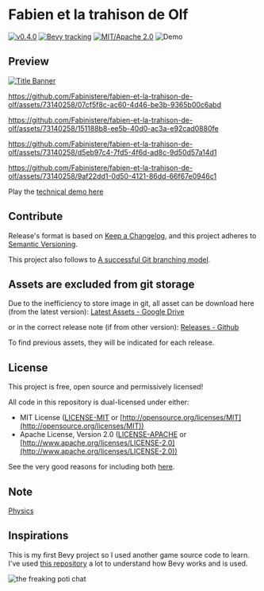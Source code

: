 # Fabien et la trahison de Olf

[![v0.4.0](https://img.shields.io/badge/v0.4.0-gray?style=flat&logo=github&logoColor=181717&link=https://github.com/Fabinistere/fabien-et-la-trahison-de-olf/releases/tag/v0.4.0)](https://github.com/Fabinistere/fabien-et-la-trahison-de-olf/releases/tag/v0.4.0)
[![Bevy tracking](https://img.shields.io/badge/Bevy%20tracking-released%20version-lightblue)](https://github.com/bevyengine/bevy/blob/main/docs/plugins_guidelines.md#main-branch-tracking)
[![MIT/Apache 2.0](https://img.shields.io/badge/license-MIT%2FApache-blue.svg)](https://github.com/fabinistere/fabien-et-la-trahison-de-olf#license)
![Demo](https://img.shields.io/badge/Demo-gray?style=flat&logo=darkreader&logoColor=181717&link=https://fabinistere.github.io/fabien-et-la-trahison-de-olf/)

## Preview

[![Title Banner](https://github.com/Fabinistere/fabien-et-la-trahison-de-olf/assets/73140258/4cf67c3a-f587-4604-9990-db44143e6fcc)](https://fabinistere.github.io/fabien-et-la-trahison-de-olf/)

<https://github.com/Fabinistere/fabien-et-la-trahison-de-olf/assets/73140258/07cf5f8c-ac60-4d46-be3b-9365b00c6abd>

<https://github.com/Fabinistere/fabien-et-la-trahison-de-olf/assets/73140258/151188b8-ee5b-40d0-ac3a-e92cad0880fe>

<https://github.com/Fabinistere/fabien-et-la-trahison-de-olf/assets/73140258/d5eb97c4-7fd5-4f6d-ad8c-9d50d57a14d1>

<https://github.com/Fabinistere/fabien-et-la-trahison-de-olf/assets/73140258/9af22dd1-0d50-4121-86dd-66f67e0946c1>

Play the [technical demo here](https://fabinistere.github.io/fabien-et-la-trahison-de-olf/)

## Contribute

Release's format is based on [Keep a Changelog](https://keepachangelog.com/en/1.0.0/),
and this project adheres to [Semantic Versioning](https://semver.org/spec/v2.0.0.html).

This project also follows to [A successful Git branching model](https://nvie.com/posts/a-successful-git-branching-model/).

## Assets are excluded from git storage

Due to the inefficiency to store image in git,
all asset can be download here (from the latest version):
[Latest Assets - Google Drive](https://drive.google.com/drive/folders/1cRH7fAbxsrEb1goTJmfLr6kXBiSfx2Sj?usp=sharing)

or in the correct release note (if from other version):
[Releases - Github](https://github.com/Fabinistere/fabien-et-la-trahison-de-olf/releases)

To find previous assets, they will be indicated for each release.

## License

This project is free, open source and permissively licensed!

All code in this repository is dual-licensed under either:

- MIT License ([LICENSE-MIT](LICENSE-MIT) or [http://opensource.org/licenses/MIT](http://opensource.org/licenses/MIT))
- Apache License, Version 2.0 ([LICENSE-APACHE](LICENSE-APACHE) or [http://www.apache.org/licenses/LICENSE-2.0](http://www.apache.org/licenses/LICENSE-2.0))

See the very good reasons for including both [here](https://github.com/bevyengine/bevy/issues/2373).

## Note

[Physics](https://github.com/Fabinistere/fabien-et-la-trahison-de-olf/assets/73140258/89c2279a-9a56-4708-8812-220a8ea0645e)

## Inspirations

This is my first Bevy project so I used another game source code to learn.
I've used [this repository](https://github.com/TheRealTeamFReSh/MurderUserDungeon)
a lot to understand how Bevy works and is used.

![the freaking poti chat](https://user-images.githubusercontent.com/73140258/176795348-5eb8f7ed-87c4-49d2-82d4-6895bbddedf6.gif "poti chat")
